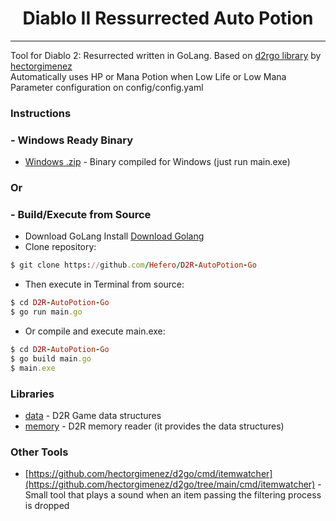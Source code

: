 <h1 align="center">Diablo II Ressurrected Auto Potion</h1>

---

Tool for Diablo 2: Resurrected written in GoLang. Based on [d2rgo library](https://github.com/hectorgimenez/d2go/) by [hectorgimenez](https://github.com/hectorgimenez)
<br />
Automatically uses HP or Mana Potion when Low Life or Low Mana
<br />
Parameter configuration on config/config.yaml
<br />

### Instructions
### - Windows Ready Binary
- [Windows .zip](https://github.com/Hefero/D2R-AutoPotion-Go/releases/download/v1/D2R-AutoPotion-Go.zip) - Binary compiled for Windows (just run main.exe)
### Or
### - Build/Execute from Source
- Download GoLang Install [Download Golang](https://go.dev/doc/install)
- Clone repository:
```ruby
$ git clone https://github.com/Hefero/D2R-AutoPotion-Go
```
- Then execute in Terminal from source:
```ruby
$ cd D2R-AutoPotion-Go
$ go run main.go
```
- Or compile and execute main.exe:
```ruby
$ cd D2R-AutoPotion-Go
$ go build main.go
$ main.exe
```

### Libraries

- [data](https://github.com/Hefero/D2R-AutoPotion-Go/tree/main/pkg/data) - D2R Game data structures
- [memory](https://github.com/Hefero/D2R-AutoPotion-Go/tree/main/pkg/memory) - D2R memory reader (it provides the data
  structures)

### Other Tools

- [https://github.com/hectorgimenez/d2go/cmd/itemwatcher](https://github.com/hectorgimenez/d2go/tree/main/cmd/itemwatcher) - Small tool that plays a sound
  when an item passing the filtering process is dropped
